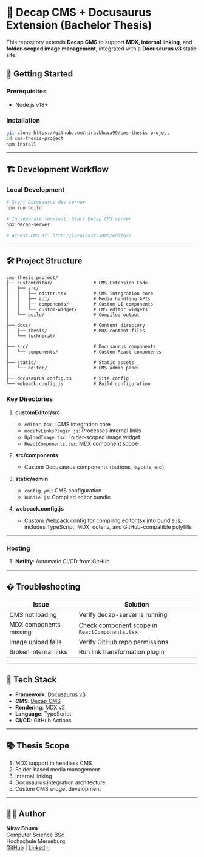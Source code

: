 # 🧠 Decap CMS + Docusaurus Extension (Bachelor Thesis)

This repository extends **Decap CMS** to support **MDX, internal linking**, and **folder-scoped image management**, integrated with a **Docusaurus v3** static site.

## 🚀 Getting Started

### Prerequisites

- Node.js v18+

### Installation

```bash
git clone https://github.com/niravbhuva99/cms-thesis-project
cd cms-thesis-project
npm install
```

---

## 🏗️ Development Workflow

### Local Development

```bash
# Start Docusaurus dev server
npm run build

# In separate terminal: Start Decap CMS server
npx decap-server

# Access CMS at: http://localhost:3000/editor/
```

---

## 🛠 Project Structure

```
cms-thesis-project/
├── customEditor/               # CMS Extension Code
│   ├── src/
│   │   ├── editor.tsx          # CMS integration core
│   │   ├── api/                # Media handling APIs
│   │   ├── components/         # Custom UI components
│   │   └── custom-widget/      # CMS editor widgets
│   └── build/                  # Compiled output
│
├── docs/                       # Content directory
│   ├── thesis/                 # MDX content files
│   └── technical/
│
├── src/                        # Docusaurus components
│   └── components/             # Custom React components
│
├── static/                     # Static assets
│   └── editor/                 # CMS admin panel
│
├── docusaurus.config.ts        # Site config
└── webpack.config.js           # Build configuration
```

### Key Directories

1. **customEditor/src**

   - `editor.tsx `: CMS integration core
   - `modifyLinksPlugin.js`: Processes internal links
   - `UploadImage.tsx`: Folder-scoped image widget
   - `ReactComponents.tsx`: MDX component scope

2. **src/components**
   - Custom Docusaurus components (buttons, layouts, etc)
3. **static/admin**
   - `config.yml`: CMS configuration
   - `bundle.js`: Compiled editor bundle
4. **webpack.config.js**
   - Custom Webpack config for compiling editor.tsx into bundle.js, includes TypeScript, MDX, dotenv, and GitHub-compatible polyfills

---

### Hosting

1. **Netlify**: Automatic CI/CD from GitHub

---

## � Troubleshooting

| Issue                  | Solution                                       |
| ---------------------- | ---------------------------------------------- |
| CMS not loading        | Verify decap-server is running                 |
| MDX components missing | Check component scope in `ReactComponents.tsx` |
| Image upload fails     | Verify GitHub repo permissions                 |
| Broken internal links  | Run link transformation plugin                 |

---

## 🧰 Tech Stack

- **Framework**: [Docusaurus v3](https://docusaurus.io)
- **CMS**: [Decap CMS](https://decapcms.org)
- **Rendering**: [MDX v2](https://mdxjs.com)
- **Language**: TypeScript
- **CI/CD**: GitHub Actions

---

## 📚 Thesis Scope

1. MDX support in headless CMS
2. Folder-based media management
3. internal linking
4. Docusaurus integration architecture
5. Custom CMS widget development

---

## 👨‍💻 Author

**Nirav Bhuva**  
Computer Science BSc  
Hochschule Merseburg  
[GitHub](https://github.com/niravbhuva99) | [LinkedIn](https://linkedin.com/in/niravbhuva)

```



```
